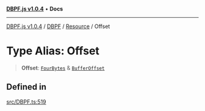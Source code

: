 [**DBPF.js v1.0.4**](../../../../README.md) • **Docs**

***

[DBPF.js v1.0.4](../../../../README.md) / [DBPF](../../../README.md) / [Resource](../README.md) / Offset

# Type Alias: Offset

> **Offset**: [`FourBytes`](../../../../BufferStore/type-aliases/FourBytes.md) & [`BufferOffset`](../../../../polyfill.Buffer/type-aliases/BufferOffset.md)

## Defined in

[src/DBPF.ts:519](https://github.com/anonhostpi/DBPF.js/blob/bec1c7f946ae1882f8cb333f8c038d29cc8e75d8/src/DBPF.ts#L519)
